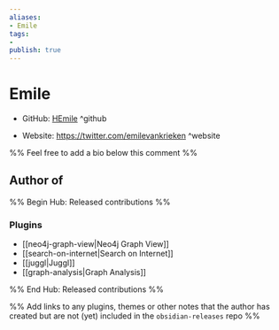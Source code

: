 ```yaml
---
aliases:
- Emile
tags:
- 
publish: true
---
```


# Emile

- GitHub: [HEmile](https://github.com/HEmile/) ^github
<!-- - Discord: `@` ^discord-->
- Website: <https://twitter.com/emilevankrieken> ^website
<!-- - [[Publish sites|Publish site]]: ^publish-->

%% Feel free to add a bio below this comment %%


## Author of

%% Begin Hub: Released contributions %%
### Plugins
- [[neo4j-graph-view|Neo4j Graph View]]
- [[search-on-internet|Search on Internet]]
- [[juggl|Juggl]]
- [[graph-analysis|Graph Analysis]]

%% End Hub: Released contributions %%

%% Add links to any plugins, themes or other notes that the author has created but are not (yet) included in the `obsidian-releases` repo %%

<!--
### Unlisted plugins

- 
-->

<!--
### Others

- 
-->

<!--
## Sponsor this author

- [[GitHub sponsors]]: [Sponsor @HEmile on GitHub Sponsors](https://github.com/sponsors/HEmile) ^github-sponsor
- [[Buy me a coffee]]: ^buy-me-a-coffee
- [[PayPal]]: ^paypal
- [[Patreon]]: ^patreon

-->

<!--
## Follow this author

- [[YouTube Channels|On YouTube]]: ^youtube
- Twitter: ^twitter
- ...
-->